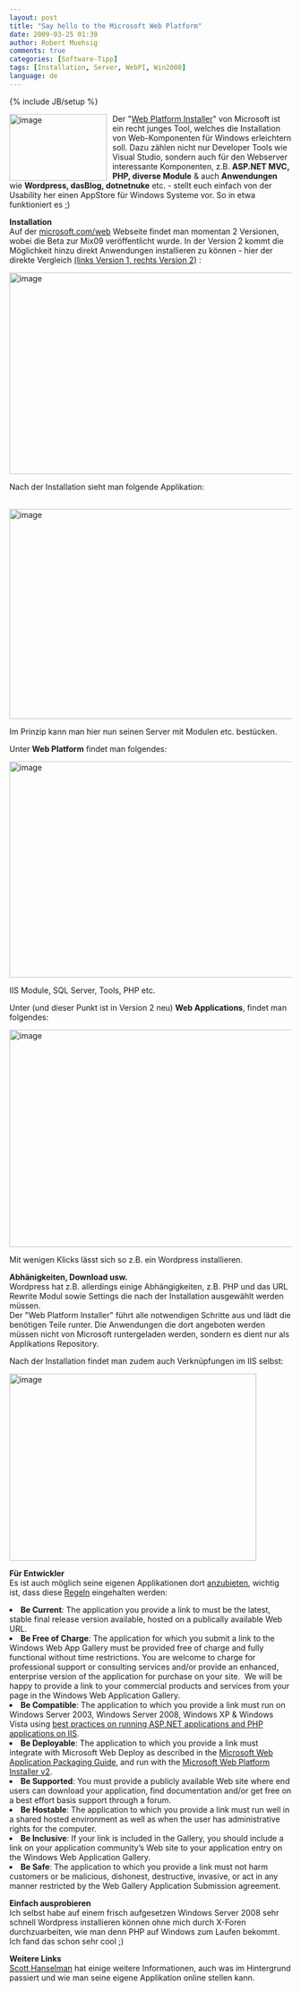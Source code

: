 ```yaml
---
layout: post
title: "Say hello to the Microsoft Web Platform"
date: 2009-03-25 01:39
author: Robert Muehsig
comments: true
categories: [Software-Tipp]
tags: [Installation, Server, WebPI, Win2008]
language: de
---
```

{% include JB/setup %}
<p><a href="{{BASE_PATH}}/assets/wp-images-de/image687.png"><img style="border-top-width: 0px; border-left-width: 0px; border-bottom-width: 0px; margin: 0px 10px 0px 0px; border-right-width: 0px" height="119" alt="image" src="{{BASE_PATH}}/assets/wp-images-de/image-thumb665.png" width="174" align="left" border="0" /></a>Der &quot;<a href="http://www.microsoft.com/web/default.aspx">Web Platform Installer</a>&quot; von Microsoft ist ein recht junges Tool, welches die Installation von Web-Komponenten f&#252;r Windows erleichtern soll. Dazu z&#228;hlen nicht nur Developer Tools wie Visual Studio, sondern auch f&#252;r den Webserver interessante Komponenten, z.B. <strong>ASP.NET MVC, PHP, diverse Module</strong> &amp; auch <strong>Anwendungen</strong> wie <strong>Wordpress, dasBlog, dotnetnuke</strong> etc. - stellt euch einfach von der Usability her einen AppStore f&#252;r Windows Systeme vor. So in etwa funktioniert es ;)</p> 
<!--more-->
  <p><strong>Installation</strong>     <br />Auf der <a href="http://www.microsoft.com/web/default.aspx">microsoft.com/web</a> Webseite findet man momentan 2 Versionen, wobei die Beta zur Mix09 ver&#246;ffentlicht wurde. In der Version 2 kommt die M&#246;glichkeit hinzu direkt Anwendungen installieren zu k&#246;nnen - hier der direkte Vergleich <a href="http://www.microsoft.com/web/downloads/platform.aspx">(links Version 1, rechts Version 2)</a> :</p>  <p><a href="{{BASE_PATH}}/assets/wp-images-de/image688.png"><img style="border-top-width: 0px; border-left-width: 0px; border-bottom-width: 0px; border-right-width: 0px" height="360" alt="image" src="{{BASE_PATH}}/assets/wp-images-de/image-thumb666.png" width="532" border="0" /></a> </p>  <p>Nach der Installation sieht man folgende Applikation:</p>  <p>&#160;<a href="{{BASE_PATH}}/assets/wp-images-de/image689.png"><img style="border-right: 0px; border-top: 0px; border-left: 0px; border-bottom: 0px" height="375" alt="image" src="{{BASE_PATH}}/assets/wp-images-de/image-thumb667.png" width="510" border="0" /></a> </p>  <p> Im Prinzip kann man hier nun seinen Server mit Modulen etc. best&#252;cken. </p>  <p>Unter <strong>Web Platform</strong> findet man folgendes:</p>  <p><a href="{{BASE_PATH}}/assets/wp-images-de/image690.png"><img style="border-right: 0px; border-top: 0px; border-left: 0px; border-bottom: 0px" height="386" alt="image" src="{{BASE_PATH}}/assets/wp-images-de/image-thumb668.png" width="522" border="0" /></a> </p>  <p>IIS Module, SQL Server, Tools, PHP etc.</p>  <p>Unter (und dieser Punkt ist in Version 2 neu) <strong>Web Applications</strong>, findet man folgendes:</p>  <p><a href="{{BASE_PATH}}/assets/wp-images-de/image691.png"><img style="border-right: 0px; border-top: 0px; border-left: 0px; border-bottom: 0px" height="388" alt="image" src="{{BASE_PATH}}/assets/wp-images-de/image-thumb669.png" width="527" border="0" /></a> </p>  <p>Mit wenigen Klicks l&#228;sst sich so z.B. ein Wordpress installieren.</p>  <p><strong>Abh&#228;nigkeiten, Download usw.     <br /></strong>Wordpress hat z.B. allerdings einige Abh&#228;ngigkeiten, z.B. PHP und das URL Rewrite Modul sowie Settings die nach der Installation ausgew&#228;hlt werden m&#252;ssen.     <br />Der &quot;Web Platform Installer&quot; f&#252;hrt alle notwendigen Schritte aus und l&#228;dt die ben&#246;tigen Teile runter. Die Anwendungen die dort angeboten werden m&#252;ssen nicht von Microsoft runtergeladen werden, sondern es dient nur als Applikations Repository.</p>  <p>Nach der Installation findet man zudem auch Verkn&#252;pfungen im IIS selbst:</p>  <p><a href="{{BASE_PATH}}/assets/wp-images-de/image692.png"><img style="border-right: 0px; border-top: 0px; border-left: 0px; border-bottom: 0px" height="334" alt="image" src="{{BASE_PATH}}/assets/wp-images-de/image-thumb670.png" width="441" border="0" /></a> </p>  <p><strong>F&#252;r Entwickler</strong>    <br />Es ist auch m&#246;glich seine eigenen Applikationen dort <a href="http://www.microsoft.com/web/gallery/developer.aspx">anzubieten</a>, wichtig ist, dass diese <a href="http://learn.iis.net/page.aspx/605/windows-web-application-gallery-principles/">Regeln</a> eingehalten werden:</p>  <li><strong>Be Current</strong>: The application you provide a link to must be the latest, stable final release version available, hosted on a publically available Web URL. </li>  <li><strong>Be Free of Charge</strong>: The application for which you submit a link to the Windows Web App Gallery must be provided free of charge and fully functional without time restrictions. You are welcome to charge for professional support or consulting services and/or provide an enhanced, enterprise version of the application for purchase on your site.&#160; We will be happy to provide a link to your commercial products and services from your page in the Windows Web Application Gallery. </li>  <li><strong>Be Compatible</strong>: The application to which you provide a link must run on Windows Server 2003, Windows Server 2008, Windows XP &amp; Windows Vista using <a href="http://learn.iis.net/page.aspx/106/hosting-applications-on-iis-70/">best practices on running ASP.NET applications and PHP applications on IIS</a>. </li>  <li><strong>Be Deployable</strong>: The application to which you provide a link must integrate with Microsoft Web Deploy as described in the <a href="http://learn.iis.net/page.aspx/578/application-packaging-guide-for-the-windows-web-application-gallery/">Microsoft Web Application Packaging Guide</a>, and run with the <a href="http://learn.iis.net/page.aspx/616/introducing-the-microsoft-web-platform-installer/">Microsoft Web Platform Installer v2</a>. </li>  <li><strong>Be Supported</strong>: You must provide a publicly available Web site where end users can download your application, find documentation and/or get free on a best effort basis support through a forum. </li>  <li><strong>Be Hostable</strong>: The application to which you provide a link must run well in a shared hosted environment as well as when the user has administrative rights for the computer. </li>  <li><strong>Be Inclusive</strong>: If your link is included in the Gallery, you should include a link on your application community&#8217;s Web site to your application entry on the Windows Web Application Gallery. </li>  <li><strong>Be Safe</strong>: The application to which you provide a link must not harm customers or be malicious, dishonest, destructive, invasive, or act in any manner restricted by the Web Gallery Application Submission agreement.</li>  <p><strong>Einfach ausprobieren</strong>    <br />Ich selbst habe auf einem frisch aufgesetzen Windows Server 2008 sehr schnell Wordpress installieren k&#246;nnen ohne mich durch X-Foren durchzuarbeiten, wie man denn PHP auf Windows zum Laufen bekommt. Ich fand das schon sehr cool ;)</p>  <p><strong>Weitere Links</strong>    <br /><a href="http://www.hanselman.com/blog/MicrosoftWebPlatformWebApplicationGalleryWebPlatformInstallerAndDasBlog.aspx">Scott Hanselman</a> hat einige weitere Informationen, auch was im Hintergrund passiert und wie man seine eigene Applikation online stellen kann.</p>
